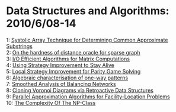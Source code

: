 # Data Structures and Algorithms: 2010/6/08-14  
1: [Systolic Array Technique for Determining Common Approximate Substrings](https://doi.org/10.48550/arXiv.1006.1104)  
2: [On the hardness of distance oracle for sparse graph](https://doi.org/10.48550/arXiv.1006.1117)  
3: [I/O Efficient Algorithms for Matrix Computations](https://doi.org/10.48550/arXiv.1006.1307)  
4: [Using Strategy Improvement to Stay Alive](https://doi.org/10.48550/arXiv.1006.1405)  
5: [Local Strategy Improvement for Parity Game Solving](https://doi.org/10.48550/arXiv.1006.1409)  
6: [Algebraic characterisation of one-way patterns](https://doi.org/10.48550/arXiv.1006.1431)  
7: [Smoothed Analysis of Balancing Networks](https://doi.org/10.48550/arXiv.1006.1443)  
8: [Cloning Voronoi Diagrams via Retroactive Data Structures](https://doi.org/10.48550/arXiv.1006.1921)  
9: [Parallel Approximation Algorithms for Facility-Location Problems](https://doi.org/10.48550/arXiv.1006.1923)  
10: [The Complexity Of The NP-Class](https://doi.org/10.48550/arXiv.1006.2218)  